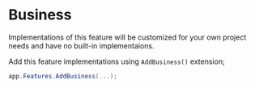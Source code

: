 # Business

Implementations of this feature will be customized for your own project needs
and have no built-in implementaions.

Add this feature implementations using `AddBusiness()` extension;

```csharp
app.Features.AddBusiness(...);
```
